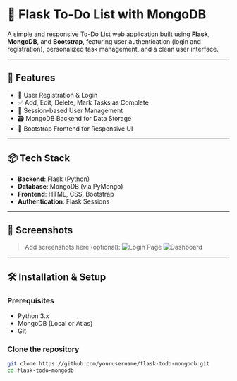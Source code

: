 # 📝 Flask To-Do List with MongoDB

A simple and responsive To-Do List web application built using **Flask**, **MongoDB**, and **Bootstrap**, featuring user authentication (login and registration), personalized task management, and a clean user interface.

---

## 🚀 Features

- 🔐 User Registration & Login
- ✅ Add, Edit, Delete, Mark Tasks as Complete
- 👥 Session-based User Management
- 🗃️ MongoDB Backend for Data Storage
- 🎨 Bootstrap Frontend for Responsive UI

---

## 📦 Tech Stack

- **Backend**: Flask (Python)
- **Database**: MongoDB (via PyMongo)
- **Frontend**: HTML, CSS, Bootstrap
- **Authentication**: Flask Sessions

---

## 📸 Screenshots

> Add screenshots here (optional):
> ![Login Page](screenshots/login.png)
> ![Dashboard](screenshots/dashboard.png)

---

## 🛠️ Installation & Setup

### Prerequisites
- Python 3.x
- MongoDB (Local or Atlas)
- Git

### Clone the repository
```bash
git clone https://github.com/yourusername/flask-todo-mongodb.git
cd flask-todo-mongodb

